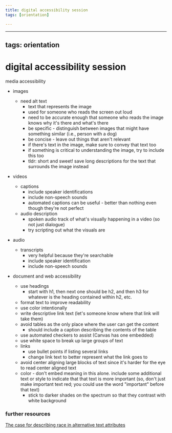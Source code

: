 ```yaml
---
title: digital accessibility session
tags: [orientation]

---
```


---
tags: orientation
---

# digital accessibility session

media accessibility
* images 
    * need alt text 
        * text that represents the image
        * used for someone who reads the screen out loud
        * need to be accurate enough that someone who reads the image knows why it's there and what's there
        * be specific - distinguish between images that might have something similar (i.e., person with a dog)
        * be concise - leave out things that aren't relevant
        * if there's text in the image, make sure to convey that text too
        * if something is critical to understanding the image, try to include this too
        * tldr: short and sweet! save long descriptions for the text that surrounds the image instead

* videos
    * captions
        * include speaker identifications
        * include non-speech sounds
        * automated captions can be useful - better than nothing even though they're not perfect
    * audio description
        * spoken audio track of what's visually happening in a video (so not just dialogue)
        * try scripting out what the visuals are

* audio
    * transcripts
        * very helpful because they're searchable
        * include speaker identification
        * include non-speech sounds

* document and web accessibility
    * use headings
        * start with h1, then next one should be h2, and then h3 for whatever is the heading contained within h2, etc.
    * format text to improve readability
    * use color intentionally
    * write descriptive link text (let's someone know where that link will take them)
    * avoid tables as the only place where the user can get the content
        * should include a caption describing the contents of the table
    * use automated checkers to assist (Canvas has one embedded)
    * use white space to break up large groups of text
    * links
        * use bullet points if listing several links
        * change link text to better represent what the link goes to
    * avoid center aligning large blocks of text since it's harder for the eye to read center aligned text
    * color - don't embed meaning in this alone. include some additional text or style to indicate that that text is more important (so, don't just make important text red; you could use the word "important" before that text)
        * stick to darker shades on the spectrum so that they contrast with white background

### further resources
[The case for describing race in alternative text attributes](https://ux.shopify.com/the-case-for-describing-race-in-alternative-text-attributes-a093380634f2)